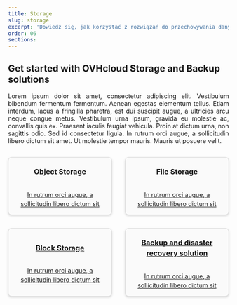 ```yaml
---
title: Storage
slug: storage
excerpt: 'Dowiedz się, jak korzystać z rozwiązań do przechowywania danych'
order: 06
sections:
---
```



<style>
html body[for="html-export"]:not([data-presentation-mode]) .markdown-preview {
padding:0 !important;
}
#customProductIndex p {
text-align:justify;
}
#customProductIndex ul {
display:flex;
flex-wrap:wrap;
list-style:none;
margin:0 -15px;
padding:0;
}
#customProductIndex ul li {
display:flex;
padding:15px;
width:calc(100% / var(--col-nbrs) - 30px);
text-align:center;
}
#customProductIndex ul li a {
align-items:center;
background:#fafafa;
border:1px solid #d8d8d8;
border-radius:8px;
box-shadow:0 2px 5px rgba(0,0,0,0.16), 0 2px 10px rgba(0,0,0,.12%);
display:flex;
flex:1;
flex-direction:column;
justify-content:center;
line-height:1.5;
padding:20px 15px 0;
}
#customProductIndex ul li a:hover {
background:#efefef;
text-decoration:none !important;
}
#customProductIndex ul li a h3 {
margin:0;
padding:0 0 15px;
}
@media screen and (max-width:768px){
:root {
  --col-nbrs:1;
}
#customProductIndex h2 {
  line-height:1.5;
  text-align:right;
}
#customProductIndex ul li:nth-of-type(odd) a,
#customProductIndex ul li:nth-of-type(odd) p  {
  align-items:flex-start;
  text-align:left;
}
#customProductIndex ul li:nth-of-type(even) a,
#customProductIndex ul li:nth-of-type(even) p {
  align-items:flex-end;
  text-align:right;
}
}
@media screen and (min-width:768px){
:root {
  --col-nbrs:2;
}
#customProductIndex ul li a p {
  text-align:center;
}
}
@media screen and (min-width:992px){
:root {
  --col-nbrs:2;
}
}
@media screen and (min-width:1280px){
:root {
  --col-nbrs:2;
}
}
</style>

<div id="customProductIndex">

<h2>Get started with OVHcloud Storage and Backup solutions</h2>

Lorem ipsum dolor sit amet, consectetur adipiscing elit. Vestibulum bibendum fermentum fermentum. Aenean egestas elementum tellus. Etiam interdum, lacus a fringilla pharetra, est dui suscipit augue, a ultricies arcu neque congue metus. Vestibulum urna ipsum, gravida eu molestie ac, convallis quis ex. Praesent iaculis feugiat vehicula. Proin at dictum urna, non sagittis odio. Sed id consectetur ligula. In rutrum orci augue, a sollicitudin libero dictum sit amet. Ut molestie tempor mauris. Mauris ut posuere velit.

<ul>
  <li>
    <a href="object-storage/">
      <h3>Object Storage</h3>
      <p>In rutrum orci augue, a sollicitudin libero dictum sit</p>
    </a>
  </li>
  <li>
    <a href="file-storage/">
      <h3>File Storage</h3>
      <p>In rutrum orci augue, a sollicitudin libero dictum sit</p>
    </a>
  </li>
  <li>
    <a href="block-storage/">
      <h3>Block Storage</h3>
      <p>In rutrum orci augue, a sollicitudin libero dictum sit</p>
    </a>
  </li>
  <li>
    <a href="backup/">
      <h3>Backup and disaster recovery solution</h3>
      <p>In rutrum orci augue, a sollicitudin libero dictum sit</p>
    </a>
  </li>
</ul>

</div>
